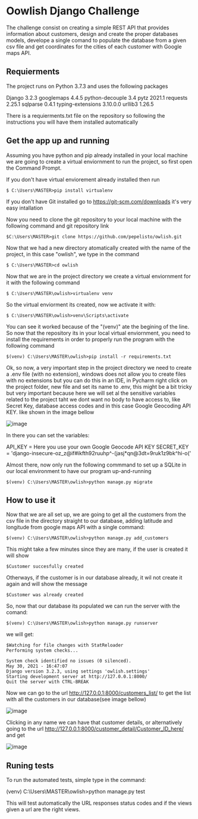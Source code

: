 # Oowlish Django Challenge

The challenge consist on creating a simple REST API that provides information about customers, design and create the proper databases models, develope a single comand to populate the database from a given csv file and get coordinates for the cities of each customer with Google maps API.

## Requierments

The project runs on Python 3.7.3 and uses the following packages

Django 3.2.3
googlemaps 4.4.5
python-decouple 3.4
pytz 2021.1
requests 2.25.1
sqlparse 0.4.1
typing-extensions 3.10.0.0
urllib3 1.26.5

There is a requierments.txt file on the repository so following the instructions you will have them installed automatically

## Get the app up and running

Assuming you have python and pip already installed in your local machine we are going to create a virtual enviornment to run the project, so first open the Command Prompt.

If you don't have virtual enviorement already installed then run 

    $ C:\Users\MASTER>pip install virtualenv
    
If you don't have Git installed go to https://git-scm.com/downloads it's very easy intallation    

Now you need to clone the git repository to your local machine with the following command and git repository link

    $C:\Users\MASTER>git clone https://github.com/pepelisto/owlish.git 

Now that we had a new directory atomatically created with the name of the project, in this case "owlish", we type in the command

    $ C:\Users\MASTER>cd owlish

Now that we are in the project directory we create a virtual enviornment for it with the following command

    $ C:\Users\MASTER\owlish>virtualenv venv

So the virtual enviorment its created, now we activate it with:

    $ C:\Users\MASTER\owlish>venv\Scripts\activate

You can see it worked because of the "(venv)" ate the begining of the line.
So now that the repository its in your local virtual enviornment, you need to install the requirements in order to properly run the program with the following command

    $(venv) C:\Users\MASTER\owlish>pip install -r requirements.txt

Ok, so now, a very important step in the project directory we need to create a .env file (with no extension), windows does not allow you to create files with no extensions but you can do this in an IDE, in Pycharm right click on the project folder, new file and set its name to .env, this might be a bit tricky but very important because here we will set al the sensitive variables related to the project taht we dont want no body to have access to, like Secret Key, database access codes and in this case Google Geocoding API KEY. like shown in the image bellow

![image](https://user-images.githubusercontent.com/54082379/120118144-7a257700-c167-11eb-9bb1-a3cc39d1514f.png)

In there you can set the variables:

API_KEY = Here you use your own Google Geocode API KEY
SECRET_KEY = 'django-insecure-oz_z@if#ikfth92ruuhp^-(jasj*qn@3dt=9ruk1z9bk^hi-o('

Almost there, now only run the following commmand to set up a SQLite in our local environment to have our program up-and-running 

    $(venv) C:\Users\MASTER\owlish>python manage.py migrate


## How to use it

Now that we are all set up, we are going to get all the customers from the csv file in the directory straight to our database, adding latitude and longitude from google maps API with a single command:

    $(venv) C:\Users\MASTER\owlish>python manage.py add_customers

This might take a few minutes since they are many, if the user is created it will show 

    $Customer succesfully created
    
Otherways, if the customer is in our database already, it wil not create it again and will show the message    
    
    $Customer was already created

So, now that our database its populated we can run the server with the comand:

    $(venv) C:\Users\MASTER\owlish>python manage.py runserver
    
we will get:


    $Watching for file changes with StatReloader
    Performing system checks...

    System check identified no issues (0 silenced).
    May 30, 2021 - 16:47:07
    Django version 3.2.3, using settings 'owlish.settings'
    Starting development server at http://127.0.0.1:8000/
    Quit the server with CTRL-BREAK

Now we can go to the url http://127.0.0.1:8000/customers_list/ to get the list with all the customers in our database(see image bellow)

![image](https://user-images.githubusercontent.com/54082379/120118155-8c9fb080-c167-11eb-9b3e-edab5cf8de28.png)

Clicking in any name we can have that customer details, or alternatively going to the url http://127.0.0.1:8000/customer_detail/Customer_ID_here/ and get

![image](https://user-images.githubusercontent.com/54082379/120118242-e6a07600-c167-11eb-8b61-26f848721d63.png)

## Runing tests

To run the automated tests, simple type in the command:

(venv) C:\Users\MASTER\owlish>python manage.py test

This will test automatically the URL responses status codes and if the views given a url are the right views.







